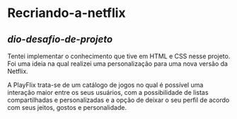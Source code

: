 # Recriando-a-netflix
## *dio-desafio-de-projeto*

Tentei implementar o conhecimento que tive em HTML e CSS nesse projeto. Foi uma ideia na qual realizei uma personalização para uma nova versão da Netflix.

A PlayFlix trata-se de um catálogo de jogos no qual é possível uma interação maior entre os seus usuários, com a possibilidade de listas compartilhadas e personalizadas e a opção de deixar o seu perfil de acordo com seus jeitos, gostos e personalidade.
